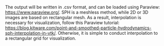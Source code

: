 The output will be written in .csv format, and can be loaded using Paraview: https://www.paraview.org/. SPH is a meshless method, while 2D or 3D images are based on rectangular mesh. As a result, interpolation is necessary for visualization, follow this Paraview tutorial: https://blog.kitware.com/point-and-smoothed-particle-hydrodynamics-sph-interpolation-in-vtk/. Otherwise, it is simple to conduct interpolation to a rectangular grid for visualization.
